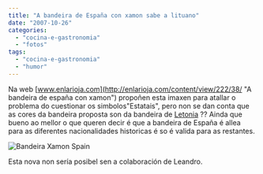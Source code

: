 ```yaml
---
title: "A bandeira de España con xamon sabe a lituano"
date: "2007-10-26"
categories: 
  - "cocina-e-gastronomia"
  - "fotos"
tags: 
  - "cocina-e-gastronomia"
  - "humor"
---
```


Na web [www.enlarioja.com](http://enlarioja.com/content/view/222/38/ "A bandeira de españa con xamon") propoñen esta imaxen para atallar o problema do cuestionar os simbolos"Estatais", pero non se dan conta que as cores da bandeira proposta son da bandeira de [Letonia](http://gl.wikipedia.org/wiki/Letonia) ?? Ainda que bueno ao mellor o que queren decir é que a bandeira de España é allea para as diferentes nacionalidades historicas é so é valida para as restantes.

![Bandeira Xamon Spain](images/bandeira_xamon_spain1.jpg)

Esta nova non sería posibel sen a colaboración de Leandro.
